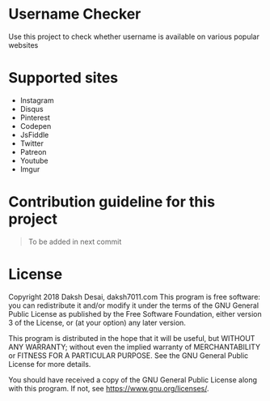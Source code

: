 # Username Checker
Use this project to check whether username is available on various popular websites

# Supported sites
* Instagram
* Disqus
* Pinterest
* Codepen
* JsFiddle
* Twitter
* Patreon
* Youtube
* Imgur

# Contribution guideline for this project
> To be added in next commit

# License

Copyright 2018 Daksh Desai, daksh7011.com
This program is free software: you can redistribute it and/or modify
it under the terms of the GNU General Public License as published by
the Free Software Foundation, either version 3 of the License, or
(at your option) any later version.

This program is distributed in the hope that it will be useful,
but WITHOUT ANY WARRANTY; without even the implied warranty of
MERCHANTABILITY or FITNESS FOR A PARTICULAR PURPOSE.  See the
GNU General Public License for more details.

You should have received a copy of the GNU General Public License
along with this program.  If not, see <https://www.gnu.org/licenses/>.
    
